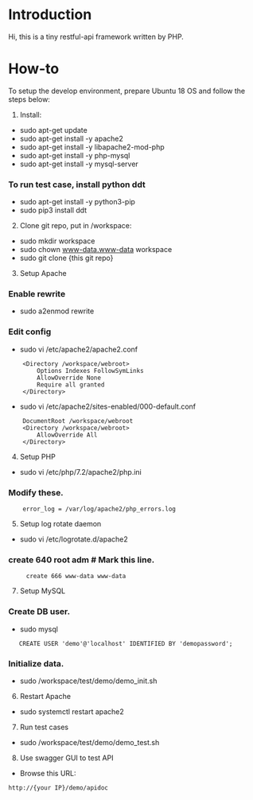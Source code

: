 # Introduction
Hi, this is a tiny restful-api framework written by PHP.

# How-to
To setup the develop environment, prepare Ubuntu 18 OS and follow the steps below:
1. Install:
- sudo apt-get update
- sudo apt-get install -y apache2
- sudo apt-get install -y libapache2-mod-php
- sudo apt-get install -y php-mysql
- sudo apt-get install -y mysql-server
### To run test case, install python ddt
- sudo apt-get install -y python3-pip
- sudo pip3 install ddt

2. Clone git repo, put in /workspace:
- sudo mkdir workspace
- sudo chown www-data.www-data workspace
- sudo git clone {this git repo}

3. Setup Apache
### Enable rewrite
- sudo a2enmod rewrite

### Edit config
- sudo vi /etc/apache2/apache2.conf
```
	<Directory /workspace/webroot>
		Options Indexes FollowSymLinks
		AllowOverride None
		Require all granted
	</Directory>
```
- sudo vi /etc/apache2/sites-enabled/000-default.conf
```
	DocumentRoot /workspace/webroot
	<Directory /workspace/webroot>
		AllowOverride All
	</Directory>
```
4. Setup PHP
- sudo vi /etc/php/7.2/apache2/php.ini
### Modify these.
```
	error_log = /var/log/apache2/php_errors.log
```
5. Setup log rotate daemon
- sudo vi /etc/logrotate.d/apache2
### create 640 root adm # Mark this line.
```
     create 666 www-data www-data
```
7. Setup MySQL
### Create DB user.
- sudo mysql
```
   CREATE USER 'demo'@'localhost' IDENTIFIED BY 'demopassword';
```
### Initialize data.
- sudo /workspace/test/demo/demo_init.sh

6. Restart Apache
- sudo systemctl restart apache2

7. Run test cases
- sudo /workspace/test/demo/demo_test.sh

8. Use swagger GUI to test API
- Browse this URL:
```
http://{your IP}/demo/apidoc
```

